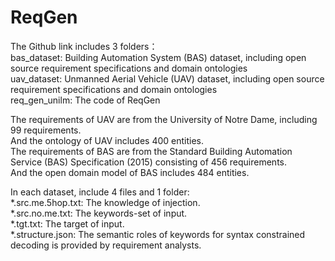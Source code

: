 # ReqGen

The Github link includes 3 folders：  
bas_dataset: Building Automation System (BAS) dataset, including open source requirement specifications and domain ontologies  
uav_dataset: Unmanned Aerial Vehicle (UAV) dataset, including open source requirement specifications and domain ontologies  
req_gen_unilm: The code of ReqGen 

The requirements of UAV are from the University of Notre Dame, including 99 requirements.   
And the ontology of UAV includes 400 entities.   
The requirements of BAS are from the Standard Building Automation Service (BAS) Specification (2015) consisting of 456 requirements.   
And the open domain model of BAS includes 484 entities.

In each dataset, include 4 files and 1 folder:  
*.src.me.5hop.txt: The knowledge of injection.  
*.src.no.me.txt: The keywords-set of input.  
*.tgt.txt: The target of input.  
*.structure.json: The semantic roles of keywords for syntax constrained decoding is provided by requirement analysts.

